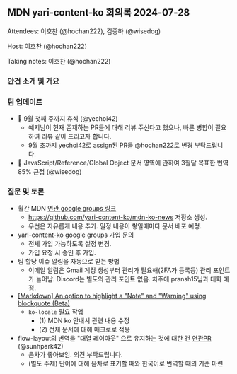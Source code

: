 ## MDN yari-content-ko 회의록 2024-07-28

Attendees: 이호찬 (@hochan222), 김종하 (@wisedog)

Host: 이호찬 (@hochan222)

Taking notes: 이호찬 (@hochan222)

### 안건 소개 및 개요

### 팀 업데이트

- 🌴 9월 첫째 주까지 휴식 (@yechoi42)
  - 예지님이 현재 존재하는 PR들에 대해 리뷰 주신다고 했으나, 빠른 병합이 필요하여 리뷰 같이 드리고자 합니다.
  - 9월 초까지 yechoi42로 assign된 PR들 @hochan222로 변경 부탁드립니다.
- 🎉 JavaScript/Reference/Global Object 문서 영역에 관하여 3월달 목표한 번역 85% 근접 (@wisedog)

### 질문 및 토론

- 월간 MDN [연관 google groups 링크](https://groups.google.com/g/yari-content-ko/c/hZATRpCHnT8)
  - https://github.com/yari-content-ko/mdn-ko-news 저장소 생성.
  - 우선은 자유롭게 내용 추가. 일정 내용이 쌓일때마다 문서 배포 예정.
- yari-content-ko google groups 가입 문의
  - 전체 가입 가능하도록 설정 변경.
  - 가입 요청 시 승인 후 가입.
- 팀 할당 이슈 알림을 자동으로 받는 방법
  - 이메일 알림은 Gmail 계정 생성부터 관리가 필요해(2FA가 등록등) 관리 포인트가 늘어남. Discord는 별도의 관리 포인트 없음. 차주에 pransh15님과 대화 예정.
- [[Markdown] An option to highlight a "Note" and "Warning" using blockquote (Beta)](https://github.com/orgs/community/discussions/16925)
  - `ko-locale` 필요 작업
    - (1) MDN ko 안내서 관련 내용 수정
    - (2) 전체 문서에 대해 매크로로 적용
- flow-layout의 번역을 "대열 레이아웃" 으로 유지하는 것에 대한 건 [연관PR](https://github.com/mdn/translated-content/pull/21745) (@sunhpark42)
  - 음차가 좋아보임. 의견 부탁드립니다.
  - (별도 주제) 단어에 대해 음차로 표기할 때와 한국어로 번역할 때의 기준 마련
